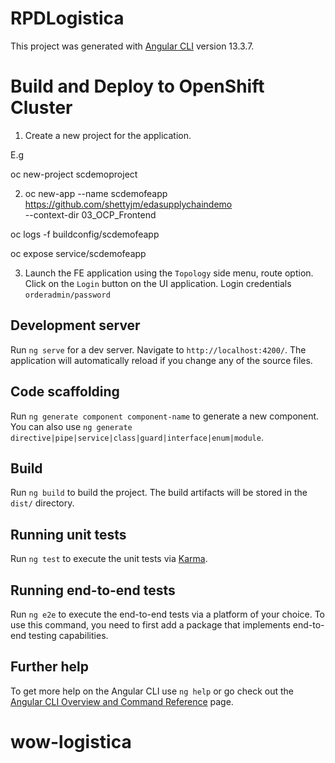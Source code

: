 # RPDLogistica

This project was generated with [Angular CLI](https://github.com/angular/angular-cli) version 13.3.7.

# Build and Deploy to OpenShift Cluster

 1. Create a new project for the application.

  E.g 

   oc new-project scdemoproject

 2. oc new-app --name scdemofeapp \
https://github.com/shettyjm/edasupplychaindemo \
--context-dir 03_OCP_Frontend

   oc logs -f buildconfig/scdemofeapp

   oc expose service/scdemofeapp 

3. Launch the FE application using the `Topology` side menu, route option.
   Click on the `Login` button on the UI application.
   Login credentials `orderadmin/password`


## Development server

Run `ng serve` for a dev server. Navigate to `http://localhost:4200/`. The application will automatically reload if you change any of the source files.

## Code scaffolding

Run `ng generate component component-name` to generate a new component. You can also use `ng generate directive|pipe|service|class|guard|interface|enum|module`.

## Build

Run `ng build` to build the project. The build artifacts will be stored in the `dist/` directory.

## Running unit tests

Run `ng test` to execute the unit tests via [Karma](https://karma-runner.github.io).

## Running end-to-end tests

Run `ng e2e` to execute the end-to-end tests via a platform of your choice. To use this command, you need to first add a package that implements end-to-end testing capabilities.

## Further help

To get more help on the Angular CLI use `ng help` or go check out the [Angular CLI Overview and Command Reference](https://angular.io/cli) page.
# wow-logistica
